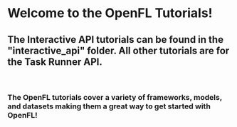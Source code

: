 # **Welcome to the OpenFL Tutorials!**
## The **Interactive API** tutorials can be found in the "interactive_api" folder. All other tutorials are for the **Task Runner API**.

<br/>

### The OpenFL tutorials cover a variety of frameworks, models, and datasets making them a great way to get started with OpenFL! 
